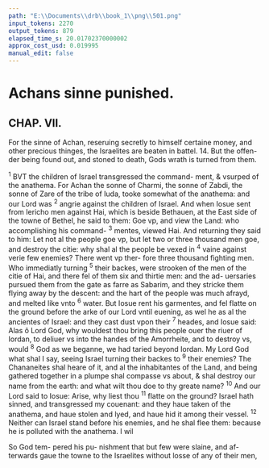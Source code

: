 ```yaml
---
path: "E:\\Documents\\drb\\book_1\\png\\501.png"
input_tokens: 2270
output_tokens: 879
elapsed_time_s: 20.01702370000002
approx_cost_usd: 0.019995
manual_edit: false
---
```

# Achans sinne punished.

## CHAP. VII.

For the sinne of Achan, reseruing secretly to himself certaine money, and other precious thinges, the Israelites are beaten in battel. 14. But the offen-
der being found out, and stoned to death, Gods wrath is turned from them.

<sup>1</sup> BVT the children of Israel transgressed the command-
ment, & vsurped of the anathema. For Achan the sonne
of Charmi, the sonne of Zabdi, the sonne of Zare of the tribe
of Iuda, tooke somewhat of the anathema: and our Lord was
<sup>2</sup> angrie against the children of Israel. And when Iosue sent
from Iericho men against Hai, which is beside Bethauen,
at the East side of the towne of Bethel, he said to them: Goe
vp, and view the Land: who accomplishing his command-
<sup>3</sup> mentes, viewed Hai. And returning they said to him: Let
not al the people goe vp, but let two or three thousand men
goe, and destroy the citie: why shal al the people be vexed in
<sup>4</sup> vaine against verie few enemies? There went vp ther-
fore three thousand fighting men. Who immediatly turning
<sup>5</sup> their backes, were strooken of the men of the citie of
Hai, and there fel of them six and thirtie men: and the ad-
uersaries pursued them from the gate as farre as Sabarim,
and they stricke them flying away by the descent: and the
hart of the people was much afrayd, and melted like vnto
<sup>6</sup> water. But Iosue rent his garmentes, and fel flatte on the
ground before the arke of our Lord vntil euening, as wel he
as al the ancientes of Israel: and they cast dust vpon their
<sup>7</sup> heades, and Iosue said: Alas ô Lord God, why wouldest
thou bring this people ouer the riuer of Iordan, to deliuer vs
into the handes of the Amorrheite, and to destroy vs, would
<sup>8</sup> God as we beganne, we had taried beyond Iordan. My Lord
God what shal I say, seeing Israel turning their backes to
<sup>9</sup> their enemies? The Chananeites shal heare of it, and al
the inhabitantes of the Land, and being gathered together
in a plumpe shal compasse vs about, & shal destroy our name
from the earth: and what wilt thou doe to thy greate name?
<sup>10</sup> And our Lord said to Iosue: Arise, why liest thou
<sup>11</sup> flatte on the ground? Israel hath sinned, and transgressed
my couenant: and they haue taken of the anathema, and
haue stolen and lyed, and haue hid it among their vessel.
<sup>12</sup> Neither can Israel stand before his enemies, and he shal
flee them: because he is polluted with the anathema. I wil

<aside>So God tem-
pered his pu-
nishment that
but few were
slaine, and af-
terwards gaue
the towne to
the Israelites
without losse
of any of their
men,</aside>

[^1]: Prayer wil
not auaile til
iustice be first
donne,